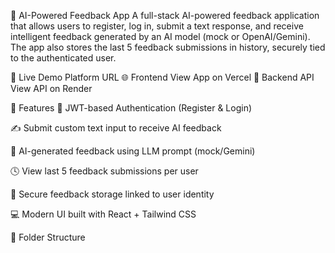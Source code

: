 💬 AI-Powered Feedback App
A full-stack AI-powered feedback application that allows users to register, log in, submit a text response, and receive intelligent feedback generated by an AI model (mock or OpenAI/Gemini). The app also stores the last 5 feedback submissions in history, securely tied to the authenticated user.

🔗 Live Demo
Platform	URL
🌐 Frontend	View App on Vercel
🚀 Backend API	View API on Render


🚀 Features
🔐 JWT-based Authentication (Register & Login)

✍️ Submit custom text input to receive AI feedback

🤖 AI-generated feedback using LLM prompt (mock/Gemini)

🕓 View last 5 feedback submissions per user

🧠 Secure feedback storage linked to user identity

💻 Modern UI built with React + Tailwind CSS

📁 Folder Structure

